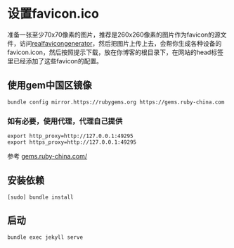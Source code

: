 # 设置favicon.ico

准备一张至少70x70像素的图片，推荐是260x260像素的图片作为favicon的源文件，访问[realfavicongenerator](https://realfavicongenerator.net/)，然后把图片上传上去，会帮你生成各种设备的favicon.icon，然后按照提示下载，放在你博客的根目录下，在网站的head标签里已经添加了这些favicon的配置。

## 使用gem中国区镜像

```shell
bundle config mirror.https://rubygems.org https://gems.ruby-china.com
```


### 如有必要，使用代理，代理自己提供

```shell
export http_proxy=http://127.0.0.1:49295
export https_proxy=http://127.0.0.1:49295
```

参考 [gems.ruby-china.com/](https://gems.ruby-china.com/)
## 安装依赖

```shell
[sudo] bundle install
```

## 启动

```shell
bundle exec jekyll serve
```